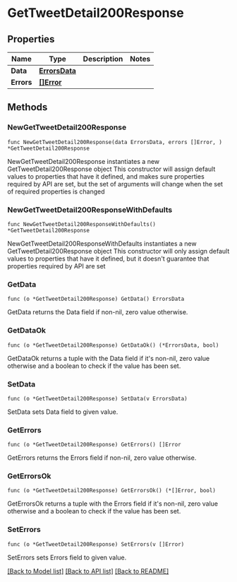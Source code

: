 # GetTweetDetail200Response

## Properties

Name | Type | Description | Notes
------------ | ------------- | ------------- | -------------
**Data** | [**ErrorsData**](ErrorsData.md) |  | 
**Errors** | [**[]Error**](Error.md) |  | 

## Methods

### NewGetTweetDetail200Response

`func NewGetTweetDetail200Response(data ErrorsData, errors []Error, ) *GetTweetDetail200Response`

NewGetTweetDetail200Response instantiates a new GetTweetDetail200Response object
This constructor will assign default values to properties that have it defined,
and makes sure properties required by API are set, but the set of arguments
will change when the set of required properties is changed

### NewGetTweetDetail200ResponseWithDefaults

`func NewGetTweetDetail200ResponseWithDefaults() *GetTweetDetail200Response`

NewGetTweetDetail200ResponseWithDefaults instantiates a new GetTweetDetail200Response object
This constructor will only assign default values to properties that have it defined,
but it doesn't guarantee that properties required by API are set

### GetData

`func (o *GetTweetDetail200Response) GetData() ErrorsData`

GetData returns the Data field if non-nil, zero value otherwise.

### GetDataOk

`func (o *GetTweetDetail200Response) GetDataOk() (*ErrorsData, bool)`

GetDataOk returns a tuple with the Data field if it's non-nil, zero value otherwise
and a boolean to check if the value has been set.

### SetData

`func (o *GetTweetDetail200Response) SetData(v ErrorsData)`

SetData sets Data field to given value.


### GetErrors

`func (o *GetTweetDetail200Response) GetErrors() []Error`

GetErrors returns the Errors field if non-nil, zero value otherwise.

### GetErrorsOk

`func (o *GetTweetDetail200Response) GetErrorsOk() (*[]Error, bool)`

GetErrorsOk returns a tuple with the Errors field if it's non-nil, zero value otherwise
and a boolean to check if the value has been set.

### SetErrors

`func (o *GetTweetDetail200Response) SetErrors(v []Error)`

SetErrors sets Errors field to given value.



[[Back to Model list]](../README.md#documentation-for-models) [[Back to API list]](../README.md#documentation-for-api-endpoints) [[Back to README]](../README.md)


